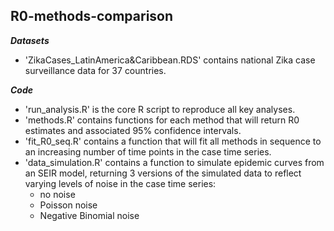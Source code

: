 ## R0-methods-comparison

***Datasets***
- 'ZikaCases_LatinAmerica&Caribbean.RDS' contains national Zika case surveillance data for 37 countries.


***Code***
- 'run_analysis.R' is the core R script to reproduce all key analyses.
- 'methods.R' contains functions for each method that will return R0 estimates and associated 95% confidence intervals.
- 'fit_R0_seq.R' contains a function that will fit all methods in sequence to an increasing number of time points in the case time series.
- 'data_simulation.R' contains a function to simulate epidemic curves from an SEIR model, returning 3 versions of the simulated data to reflect varying levels of noise in the case time series:
   - no noise
   - Poisson noise
   - Negative Binomial noise



